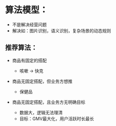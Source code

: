 # 算法模型：
- 不是解决经营问题
- 解决如：图片识别，语义识别，复杂场景的动态规则

## 推荐算法：
- 商品有固定的搭配
  - 咳嗽 -> 快克

- 商品无固定搭配，但业务方想推
  - 保健品

- 商品无固定搭配，且业务方无明确目标
  - 数据大，逻辑无法理清
  - 目标：GMV最大化，用户活跃时长最长
